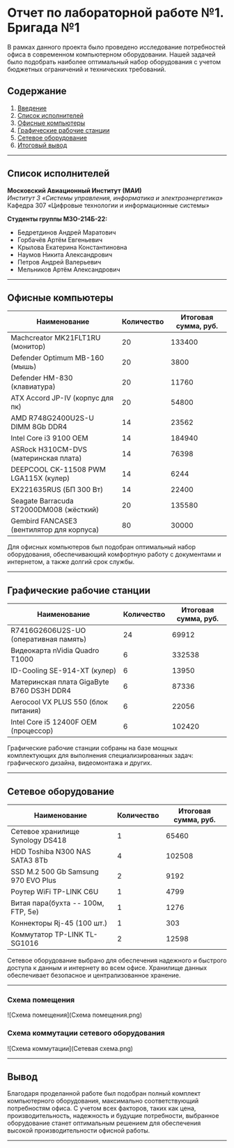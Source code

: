 # Отчет по лабораторной работе №1. Бригада №1

В рамках данного проекта было проведено исследование потребностей офиса в современном компьютерном оборудовании. Нашей задачей было подобрать наиболее оптимальный набор оборудования с учетом бюджетных ограничений и технических требований.

## Содержание

1. [Введение](#Отчет-по-закупке-оборудования-для-офиса)
2. [Список исполнителей](#Список-исполнителей)
3. [Офисные компьютеры](#Офисные-компьютеры)
4. [Графические рабочие станции](#Графические-рабочие-станции)
5. [Сетевое оборудование](#Сетевое-оборудование)
6. [Итоговый вывод](#Итоговый-вывод)

---

## Список исполнителей

**Московский Авиационный Институт (МАИ)**  
*Институт 3 «Системы управления, информатика и электроэнергетика»*  
Кафедра 307 «Цифровые технологии и информационные системы»

**Студенты группы М3О-214Б-22:**

- Бедретдинов Андрей Маратович
- Горбачёв Артём Евгеньевич
- Крылова Екатерина Константиновна
- Наумов Никита Александрович
- Петров Андрей Валерьевич
- Мельников Артём Александрович

---

## Офисные компьютеры

| Наименование | Количество | Итоговая сумма, руб. |
|--------------|------------|----------------------|
| Machcreator MK21FLT1RU (монитор) | 20 | 133400 |
| Defender Optimum MB-160 (мышь) | 20 | 3800 |
| Defender HM-830 (клавиатура) | 20 | 11760 |
| ATX Accord JP-IV (корпус для пк) | 20 | 54800 |
| AMD R748G2400U2S-U DIMM 8Gb DDR4 | 14 | 23562 |
| Intel Core i3 9100 OEM | 14 | 184940 |
| ASRock H310CM-DVS (материнская плата) | 14 | 76398 |
| DEEPCOOL CK-11508 PWM LGA115X (кулер) | 14 | 6244 |
| EX221635RUS (БП 300 Вт) | 14 | 22400 |
| Seagate Barracuda ST2000DM008 (жёсткий) | 20 | 135580 |
| Gembird FANCASE3 (вентилятор для корпуса) | 80 | 30000 |


Для офисных компьютеров был подобран оптимальный набор оборудования, обеспечивающий комфортную работу с документами и интернетом, а также долгий срок службы.

---

## Графические рабочие станции

| Наименование | Количество | Итоговая сумма, руб. |
|--------------|------------|----------------------|
| R7416G2606U2S-UO (оперативная память) | 24 | 69912 |
| Видеокарта nVidia Quadro T1000 | 6 | 332538 |
| ID-Cooling SE-914-XT (кулер) | 6 | 13950 |
| Материнская плата GigaByte B760 DS3H DDR4 | 6 | 87336 |
| Aerocool VX PLUS 550 (блок питания) | 6 | 22056 |
| Intel Core i5 12400F OEM (процессор) | 6 | 102420 |

Графические рабочие станции собраны на базе мощных комплектующих для выполнения специализированных задач: графического дизайна, видеомонтажа и других.

---

## Сетевое оборудование

| Наименование | Количество | Итоговая сумма, руб. |
|--------------|------------|----------------------|
| Сетевое хранилище Synology DS418 | 1 | 65460 |
| HDD Toshiba N300 NAS SATA3 8Tb | 4 | 102508 |
| SSD M.2 500 Gb Samsung 970 EVO Plus | 2 | 9192 |
| Роутер WiFi TP-LINK C6U | 1 | 4799 |
| Витая пара(бухта -- 100м, FTP, 5e) | 1 | 1276 |
| Коннекторы Rj-45 (100 шт.) | 1 | 303 |
| Коммутатор TP-LINK TL-SG1016 | 2 | 12598 |

Сетевое оборудование выбрано для обеспечения надежного и быстрого доступа к данным и интернету во всем офисе. Хранилище данных обеспечивает безопасное и централизованное хранение.

---

### Схема помещения
![Схема помещения](Схема помещения.png)

### Схема коммутации сетевого оборудования
![Схема коммутации](Сетевая схема.png)

---

## Вывод

Благодаря проделанной работе был подобран полный комплект компьютерного оборудования, максимально соответствующий потребностям офиса. С учетом всех факторов, таких как цена, производительность, надежность и будущие потребности, выбранное оборудование станет оптимальным решением для обеспечения высокой производительности офисной работы.

---

